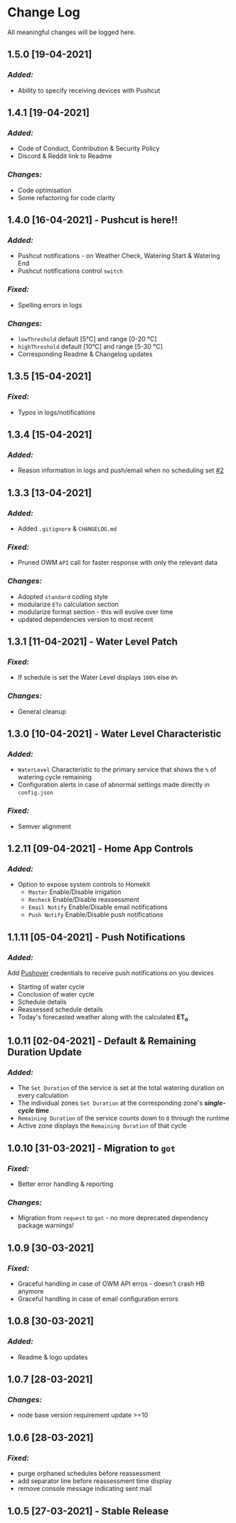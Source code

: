 # Change Log
All meaningful changes will be logged here.

## **1.5.0 [19-04-2021]**

### *Added:*
- Ability to specify receiving devices with Pushcut

## **1.4.1 [19-04-2021]**

### *Added:*
- Code of Conduct, Contribution & Security Policy
- Discord & Reddit link to Readme

### *Changes:*
- Code optimisation
- Some refactoring for code clarity

## **1.4.0 [16-04-2021] - Pushcut is here!!**

### *Added:*
- Pushcut notifications - on Weather Check, Watering Start & Watering End
- Pushcut notifications control `switch`

### *Fixed:*
- Spelling errors in logs
### *Changes:*
- `lowThreshold` default [5°C] and range [0-20 °C]
- `highThreshold` default [10°C] and range [5-30 °C]
- Corresponding Readme & Changelog updates

## **1.3.5 [15-04-2021]**

### *Fixed:*
- Typos in logs/notifications

## **1.3.4 [15-04-2021]**

### *Added:*
- Reason information in logs and push/email when no scheduling set [#2](https://github.com/MTry/homebridge-smart-irrigation/issues/2)

## **1.3.3 [13-04-2021]**

### *Added:*
- Added `.gitignore` & `CHANGELOG.md`

### *Fixed:*
- Pruned OWM `API` call for faster response with only the relevant data
### *Changes:*
- Adopted `standard` coding style
- modularize `ETo` calculation section
- modularize format section - this will evolve over time
- updated dependencies version to most recent

## **1.3.1 [11-04-2021] - Water Level Patch**

### *Fixed:*
- If schedule is set the Water Level displays `100%` else `0%`
### *Changes:*
- General cleanup

## **1.3.0 [10-04-2021] - Water Level Characteristic**

### *Added:*
- `WaterLevel` Characteristic to the primary service that shows the `%` of watering cycle remaining
- Configuration alerts in case of abnormal settings made directly in `config.json`
### *Fixed:*

- Semver alignment

## **1.2.11 [09-04-2021] - Home App Controls**

### *Added:*
- Option to expose system controls to Homekit
    - `Master` Enable/Disable irrigation
    - `Recheck` Enable/Disable reassessment
    - `Email Notify` Enable/Disable email notifications
    - `Push Notify` Enable/Disable push notifications

## **1.1.11 [05-04-2021] - Push Notifications**

### *Added:*
Add [Pushover](https://pushover.net/) credentials to receive push notifications on you devices
 - Starting of water cycle
 - Conclusion of water cycle
 - Schedule details
 - Reassessed schedule details
 - Today's forecasted weather along with the calculated <b>ET<sub>o</sub></b>

## **1.0.11 [02-04-2021] - Default & Remaining Duration Update**

### *Added:*
- The `Set Duration` of the service is set at the total watering duration on every calculation
- The individual zones `Set Duration` at the corresponding zone's ***single-cycle time***
- `Remaining Duration` of the service counts down to `0` through the runtime
- Active zone displays the `Remaining Duration` of that cycle

## **1.0.10 [31-03-2021] - Migration to `got`**

### *Fixed:*
- Better error handling & reporting
### *Changes:*
- Migration from `request` to `got` - no more deprecated dependency package warnings!

## **1.0.9 [30-03-2021]**

### *Fixed:*
- Graceful handling in case of OWM API erros  - doesn't crash HB anymore
- Graceful handling in case of email configuration errors

## **1.0.8 [30-03-2021]**

### *Added:*
 - Readme & logo updates

## **1.0.7 [28-03-2021]**

### *Changes:*
 - node base version requirement update >=10

## **1.0.6 [28-03-2021]**

### *Fixed:*
 - purge orphaned schedules before reassessment
 - add separator line before reassessment time display
 - remove console message indicating sent mail


## **1.0.5 [27-03-2021] - Stable Release**
